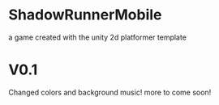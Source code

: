 # ShadowRunnerMobile
a game created with the unity 2d platformer template

# V0.1
Changed colors and background music! more to come soon!
